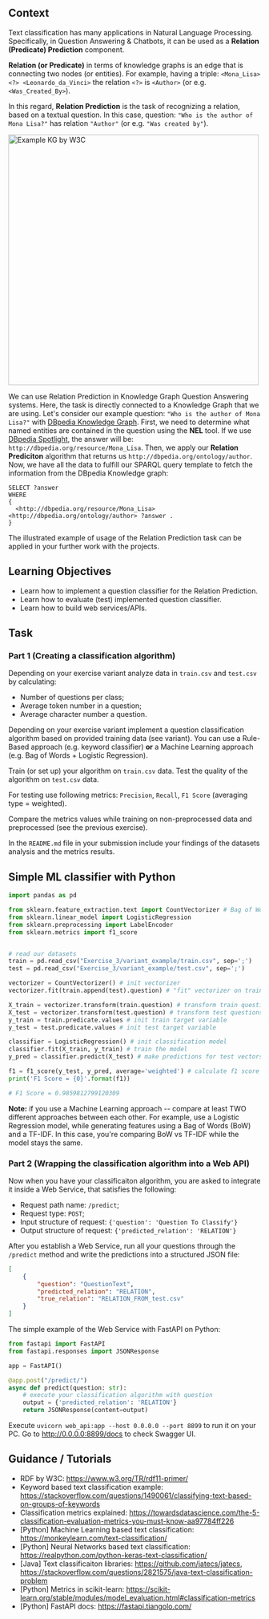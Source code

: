 ## Context

Text classification has many applications in Natural Language Processing. Specifically, in Question Answering & Chatbots, it can be used as a **Relation (Predicate) Prediction** component.

**Relation (or Predicate)** in terms of knowledge graphs is an edge that is connecting two nodes (or entities). 
For example, having a triple: `<Mona_Lisa> <?> <Leonardo_da_Vinci>` the relation `<?>` is `<Author>` (or e.g. `<Was_Created_By>`). 

In this regard, **Relation Prediction** is the task of recognizing a relation, based on a textual question. In this case, question: `"Who is the author of Mona Lisa?"` has relation `"Author"` (or e.g. `"Was created by"`).

<img src="https://user-images.githubusercontent.com/16652575/137500625-22516edf-0094-48f2-a32a-7b6e4d076f90.png" alt="Example KG by W3C" width="500"/>

We can use Relation Prediction in Knowledge Graph Question Answering systems. Here, the task is directly connected to a Knowledge Graph that we are using. Let's consider our example question: `"Who is the author of Mona Lisa?"` with [DBpedia Knowledge Graph](https://dbpedia.org/). First, we need to determine what named entities are contained in the question using the **NEL** tool. If we use [DBpedia Spotlight](https://www.dbpedia-spotlight.org/), the answer will be: `http://dbpedia.org/resource/Mona_Lisa`. Then, we apply our **Relation Prediciton** algorithm that returns us `http://dbpedia.org/ontology/author`. Now, we have all the data to fulfill our SPARQL query template to fetch the information from the DBpedia Knowledge graph:

```
SELECT ?answer
WHERE
{
  <http://dbpedia.org/resource/Mona_Lisa> <http://dbpedia.org/ontology/author> ?answer .
}
```

The illustrated example of usage of the Relation Prediction task can be applied in your further work with the projects.

## Learning Objectives

* Learn how to implement a question classifier for the Relation Prediction.
* Learn how to evaluate (test) implemented question classifier.
* Learn how to build web services/APIs.

## Task

### Part 1 (Creating a classification algorithm)

Depending on your exercise variant analyze data in `train.csv` and `test.csv` by calculating:
* Number of questions per class;
* Average token number in a question;
* Average character number a question.

Depending on your exercise variant implement a question classification algorithm based on provided training data (see variant). You can use a Rule-Based approach (e.g. keyword classifier) **or** a Machine Learning approach (e.g. Bag of Words + Logistic Regression).

Train (or set up) your algorithm on `train.csv` data. Test the quality of the algorithm on `test.csv` data.

For testing use following metrics: `Precision`, `Recall`, `F1 Score` (averaging type = weighted).

Compare the metrics values while training on non-preprocessed data and preprocessed (see the previous exercise).

In the `README.md` file in your submission include your findings of the datasets analysis and the metrics results.

## Simple ML classifier with Python

```python
import pandas as pd

from sklearn.feature_extraction.text import CountVectorizer # Bag of Words
from sklearn.linear_model import LogisticRegression
from sklearn.preprocessing import LabelEncoder
from sklearn.metrics import f1_score


# read our datasets
train = pd.read_csv("Exercise_3/variant_example/train.csv", sep=';')
test = pd.read_csv("Exercise_3/variant_example/test.csv", sep=';')

vectorizer = CountVectorizer() # init vectorizer
vectorizer.fit(train.append(test).question) # "fit" vectorizer on train+test

X_train = vectorizer.transform(train.question) # transform train questions to vectors
X_test = vectorizer.transform(test.question) # transform test questions to vectors
y_train = train.predicate.values # init train target variable
y_test = test.predicate.values # init test target variable

classifier = LogisticRegression() # init classification model
classifier.fit(X_train, y_train) # train the model
y_pred = classifier.predict(X_test) # make predictions for test vectors

f1 = f1_score(y_test, y_pred, average='weighted') # calculate f1 score
print('F1 Score = {0}'.format(f1))

# F1 Score = 0.9859812799120309
```

**Note:** if you use a Machine Learning approach -- compare at least TWO different approaches between each other. For example, use a Logistic Regression model, while generating features using a Bag of Words (BoW) and a TF-IDF. In this case, you're comparing BoW vs TF-IDF while the model stays the same.

### Part 2 (Wrapping the classification algorithm into a Web API)

Now when you have your classificaiton algorithm, you are asked to integrate it inside a Web Service, that satisfies the following:
* Request path name: `/predict`;
* Request type: `POST`;
* Input structure of request: `{'question': 'Question To Classify'}`
* Output structure of request: `{'predicted_relation': 'RELATION'}`

After you establish a Web Service, run all your questions through the `/predict` method and write the predictions into a structured JSON file:

```json
[
    {
        "question": "QuestionText",
        "predicted_relation": "RELATION",
        "true_relation": "RELATION_FROM_test.csv"
    }
]
```

The simple example of the Web Service with FastAPI on Python:

```python
from fastapi import FastAPI
from fastapi.responses import JSONResponse

app = FastAPI()

@app.post("/predict/")
async def predict(question: str):
    # execute your classification algorithm with question
    output = {'predicted_relation': 'RELATION'}
    return JSONResponse(content=output)
```

Execute `uvicorn web_api:app --host 0.0.0.0 --port 8899` to run it on your PC. Go to http://0.0.0.0:8899/docs to check Swagger UI.

## Guidance / Tutorials

* RDF by W3C: https://www.w3.org/TR/rdf11-primer/
* Keyword based text classification example: https://stackoverflow.com/questions/1490061/classifying-text-based-on-groups-of-keywords
* Classification metrics explained: https://towardsdatascience.com/the-5-classification-evaluation-metrics-you-must-know-aa97784ff226
* [Python] Machine Learning based text classification: https://monkeylearn.com/text-classification/
* [Python] Neural Networks based text classification: https://realpython.com/python-keras-text-classification/
* [Java] Text classificaiton libraries: https://github.com/jatecs/jatecs, https://stackoverflow.com/questions/2821575/java-text-classification-problem
* [Python] Metrics in scikit-learn: https://scikit-learn.org/stable/modules/model_evaluation.html#classification-metrics
* [Python] FastAPI docs: https://fastapi.tiangolo.com/
